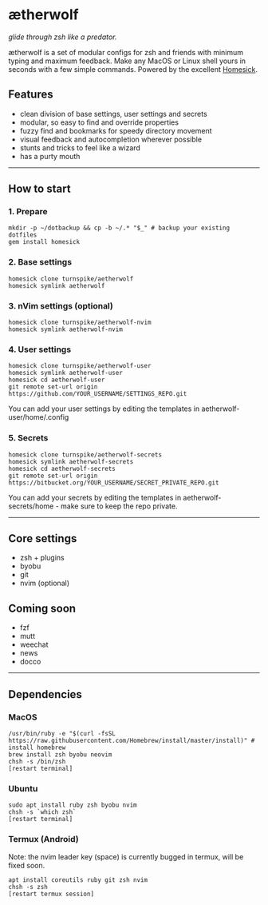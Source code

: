# ætherwolf

_glide through zsh like a predator._

ætherwolf is a set of modular configs for zsh and friends with minimum typing and maximum feedback. Make any MacOS or Linux shell yours in seconds with a few simple commands. Powered by the excellent [Homesick](https://github.com/technicalpickles/homesick).

## Features

  * clean division of base settings, user settings and secrets
  * modular, so easy to find and override properties
  * fuzzy find and bookmarks for speedy directory movement
  * visual feedback and autocompletion wherever possible
  * stunts and tricks to feel like a wizard
  * has a purty mouth
  
*** 

## How to start

### 1. Prepare

    mkdir -p ~/dotbackup && cp -b ~/.* "$_" # backup your existing dotfiles
    gem install homesick
    
### 2. Base settings

    homesick clone turnspike/aetherwolf
    homesick symlink aetherwolf
    
### 3. nVim settings (optional)

    homesick clone turnspike/aetherwolf-nvim
    homesick symlink aetherwolf-nvim

### 4. User settings

    homesick clone turnspike/aetherwolf-user
    homesick symlink aetherwolf-user
    homesick cd aetherwolf-user
    git remote set-url origin https://github.com/YOUR_USERNAME/SETTINGS_REPO.git

You can add your user settings by editing the templates in aetherwolf-user/home/.config

### 5. Secrets 
 
    homesick clone turnspike/aetherwolf-secrets
    homesick symlink aetherwolf-secrets
    homesick cd aetherwolf-secrets
    git remote set-url origin https://bitbucket.org/YOUR_USERNAME/SECRET_PRIVATE_REPO.git

You can add your secrets by editing the templates in aetherwolf-secrets/home - make sure to keep the repo private.

***

## Core settings

  * zsh + plugins
  * byobu
  * git
  * nvim (optional)

## Coming soon

  * fzf
  * mutt
  * weechat
  * news
  * docco

***

## Dependencies

### MacOS

    /usr/bin/ruby -e "$(curl -fsSL https://raw.githubusercontent.com/Homebrew/install/master/install)" # install homebrew
    brew install zsh byobu neovim
    chsh -s /bin/zsh
    [restart terminal]
  
### Ubuntu

    sudo apt install ruby zsh byobu nvim 
    chsh -s `which zsh`
    [restart terminal]

### Termux (Android)

Note: the nvim leader key (space) is currently bugged in termux, will be fixed soon. 

    apt install coreutils ruby git zsh nvim
    chsh -s zsh
    [restart termux session]
